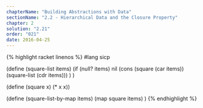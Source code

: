 ```yaml
---
chapterName: "Building Abstractions with Data"
sectionName: "2.2 - Hierarchical Data and the Closure Property"
chapter: 2
solution: "2.21"
order: "021"
date: 2016-04-25
---
```


{% highlight racket linenos %}
#lang sicp

(define (square-list items)
  (if (null? items)
      nil
      (cons (square (car items)) (square-list (cdr items)))
  )
)  

(define (square x) (* x x))  

(define (square-list-by-map items)
   (map square items)
)
{% endhighlight %}


